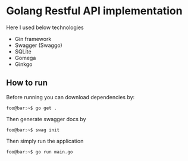# Golang Restful API implementation
Here I used below technologies
- Gin framework
- Swagger (Swaggo)
- SQLite
- Gomega
- Ginkgo

## How to run
Before running you can download dependencies by:
```console
foo@bar:~$ go get .
```
Then generate swagger docs by

```console
foo@bar:~$ swag init
```
Then simply run the application

```console
foo@bar:~$ go run main.go
```
